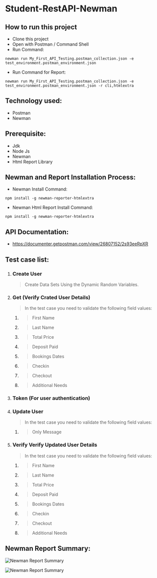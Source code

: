 # Student-RestAPI-Newman

## How to run this project
- Clone this project
- Open with Postman / Command Shell
- Run Command:  
```console 
newman run My_First_API_Testing.postman_collection.json -e test_environment.postman_environment.json
```
- Run Command for Report: 
```console 
newman run My_First_API_Testing.postman_collection.json -e test_environment.postman_environment.json -r cli,htmlextra
```

## Technology used:
- Postman
- Newman

## Prerequisite:
- Jdk
- Node Js
- Newman
- Html Report Library

## Newman and Report Installation Process:
- Newman Install Command:
```console
npm install -g newman-reporter-htmlextra
```
- Newman Html Report Install Command:
```console
npm install -g newman-reporter-htmlextra
```

## API Documentation:
- https://documenter.getpostman.com/view/26807152/2s93eeRpXR

## Test case list:
1. ### Create User
	> Create Data Sets Using the Dynamic Random Variables.

2. ### Get (Verify Crated User Details)
	> In the test case you need to validate the following field values:
 	1. > First Name
 	2. > Last Name
	3. > Total Price
	4. > Deposit Paid
	5. > Bookings Dates
	6. > Checkin
	7. > Checkout
	8. > Additional Needs

3. ### Token (For user authentication)	

4. ### Update User
	> In the test case you need to validate the following field values:
 	1. > Only Message
5. ### Verify Verify Updated User Details
	> In the test case you need to validate the following field values:
	1. > First Name
 	2. > Last Name
	3. > Total Price
	4. > Deposit Paid
	5. > Bookings Dates
	6. > Checkin
	7. > Checkout
	8. > Additional Needs



## Newman Report Summary:
![Newman Report Summary](link)

![Newman Report Summary](link)
